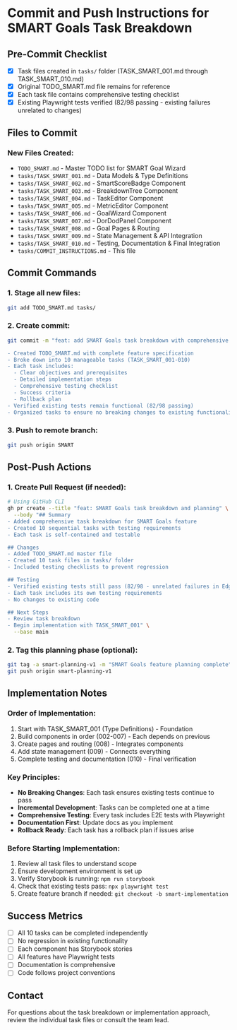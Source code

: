 # Commit and Push Instructions for SMART Goals Task Breakdown

## Pre-Commit Checklist
- [x] Task files created in `tasks/` folder (TASK_SMART_001.md through TASK_SMART_010.md)
- [x] Original TODO_SMART.md file remains for reference
- [x] Each task file contains comprehensive testing checklist
- [x] Existing Playwright tests verified (82/98 passing - existing failures unrelated to changes)

## Files to Commit

### New Files Created:
- `TODO_SMART.md` - Master TODO list for SMART Goal Wizard
- `tasks/TASK_SMART_001.md` - Data Models & Type Definitions
- `tasks/TASK_SMART_002.md` - SmartScoreBadge Component
- `tasks/TASK_SMART_003.md` - BreakdownTree Component
- `tasks/TASK_SMART_004.md` - TaskEditor Component
- `tasks/TASK_SMART_005.md` - MetricEditor Component
- `tasks/TASK_SMART_006.md` - GoalWizard Component
- `tasks/TASK_SMART_007.md` - DorDodPanel Component
- `tasks/TASK_SMART_008.md` - Goal Pages & Routing
- `tasks/TASK_SMART_009.md` - State Management & API Integration
- `tasks/TASK_SMART_010.md` - Testing, Documentation & Final Integration
- `tasks/COMMIT_INSTRUCTIONS.md` - This file

## Commit Commands

### 1. Stage all new files:
```bash
git add TODO_SMART.md tasks/
```

### 2. Create commit:
```bash
git commit -m "feat: add SMART Goals task breakdown with comprehensive testing checklists

- Created TODO_SMART.md with complete feature specification
- Broke down into 10 manageable tasks (TASK_SMART_001-010)
- Each task includes:
  - Clear objectives and prerequisites
  - Detailed implementation steps
  - Comprehensive testing checklist
  - Success criteria
  - Rollback plan
- Verified existing tests remain functional (82/98 passing)
- Organized tasks to ensure no breaking changes to existing functionality"
```

### 3. Push to remote branch:
```bash
git push origin SMART
```

## Post-Push Actions

### 1. Create Pull Request (if needed):
```bash
# Using GitHub CLI
gh pr create --title "feat: SMART Goals task breakdown and planning" \
  --body "## Summary
- Added comprehensive task breakdown for SMART Goals feature
- Created 10 sequential tasks with testing requirements
- Each task is self-contained and testable

## Changes
- Added TODO_SMART.md master file
- Created 10 task files in tasks/ folder
- Included testing checklists to prevent regression

## Testing
- Verified existing tests still pass (82/98 - unrelated failures in Edge/Mobile Safari)
- Each task includes its own testing requirements
- No changes to existing code

## Next Steps
- Review task breakdown
- Begin implementation with TASK_SMART_001" \
  --base main
```

### 2. Tag this planning phase (optional):
```bash
git tag -a smart-planning-v1 -m "SMART Goals feature planning complete"
git push origin smart-planning-v1
```

## Implementation Notes

### Order of Implementation:
1. Start with TASK_SMART_001 (Type Definitions) - Foundation
2. Build components in order (002-007) - Each depends on previous
3. Create pages and routing (008) - Integrates components
4. Add state management (009) - Connects everything
5. Complete testing and documentation (010) - Final verification

### Key Principles:
- **No Breaking Changes**: Each task ensures existing tests continue to pass
- **Incremental Development**: Tasks can be completed one at a time
- **Comprehensive Testing**: Every task includes E2E tests with Playwright
- **Documentation First**: Update docs as you implement
- **Rollback Ready**: Each task has a rollback plan if issues arise

### Before Starting Implementation:
1. Review all task files to understand scope
2. Ensure development environment is set up
3. Verify Storybook is running: `npm run storybook`
4. Check that existing tests pass: `npx playwright test`
5. Create feature branch if needed: `git checkout -b smart-implementation`

## Success Metrics
- [ ] All 10 tasks can be completed independently
- [ ] No regression in existing functionality
- [ ] Each component has Storybook stories
- [ ] All features have Playwright tests
- [ ] Documentation is comprehensive
- [ ] Code follows project conventions

## Contact
For questions about the task breakdown or implementation approach, review the individual task files or consult the team lead.